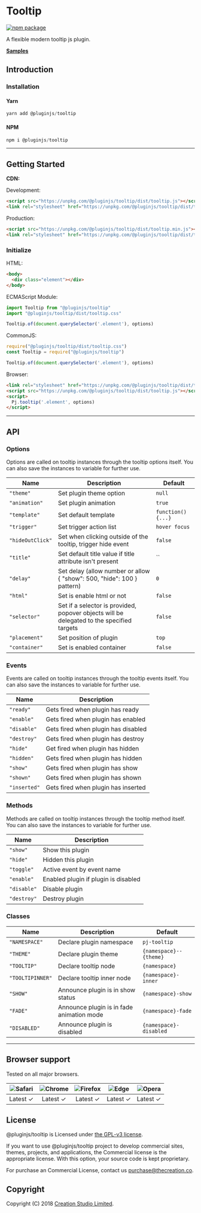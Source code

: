 # Tooltip

[![npm package](https://img.shields.io/npm/v/@pluginjs/tooltip.svg)](https://www.npmjs.com/package/@pluginjs/tooltip)

A flexible modern tooltip js plugin.

**[Samples](https://codesandbox.io/s/github/pluginjs/plugin.js/tree/master/modules/tooltip/samples)**

## Introduction

### Installation

#### Yarn

```javascript
yarn add @pluginjs/tooltip
```

#### NPM

```javascript
npm i @pluginjs/tooltip
```

---

## Getting Started

**CDN:**

Development:

```html
<script src="https://unpkg.com/@pluginjs/tooltip/dist/tooltip.js"></script>
<link rel="stylesheet" href="https://unpkg.com/@pluginjs/tooltip/dist/tooltip.css">
```

Production:

```html
<script src="https://unpkg.com/@pluginjs/tooltip/dist/tooltip.min.js"></script>
<link rel="stylesheet" href="https://unpkg.com/@pluginjs/tooltip/dist/tooltip.min.css">
```

### Initialize

HTML:

```html
<body>
  <div class="element"></div>
</body>
```

ECMAScript Module:

```javascript
import Tooltip from "@pluginjs/tooltip"
import "@pluginjs/tooltip/dist/tooltip.css"

Tooltip.of(document.querySelector('.element'), options)
```

CommonJS:

```javascript
require("@pluginjs/tooltip/dist/tooltip.css")
const Tooltip = require("@pluginjs/tooltip")

Tooltip.of(document.querySelector('.element'), options)
```

Browser:

```html
<link rel="stylesheet" href="https://unpkg.com/@pluginjs/tooltip/dist/tooltip.css">
<script src="https://unpkg.com/@pluginjs/tooltip/dist/tooltip.js"></script>
<script>
  Pj.tooltip('.element', options)
</script>
```

---

## API

### Options

Options are called on tooltip instances through the tooltip options itself.
You can also save the instances to variable for further use.

Name | Description | Default
-----|--------------|-----
`"theme"` | Set plugin theme option | `null`
`"animation"` | Set plugin animation | `true`
`"template"` | Set default template | `function() {...}`
`"trigger"` | Set trigger action list | `hover focus`
`"hideOutClick"` | Set when clicking outside of the tooltip, trigger hide event | `false`
`"title"` | Set default title value if title attribute isn't present | ``
`"delay"` | Set delay (allow number or allow { "show": 500, "hide": 100 } pattern) | `0`
`"html"` | Set is enable html or not | `false`
`"selector"` | Set if a selector is provided, popover objects will be delegated to the specified targets | `false`
`"placement"` | Set position of plugin | `top`
`"container"` | Set is enabled container | `false`

### Events

Events are called on tooltip instances through the tooltip events itself.
You can also save the instances to variable for further use.

Name | Description
-----|-----
`"ready"` | Gets fired when plugin has ready
`"enable"` | Gets fired when plugin has enabled
`"disable"` | Gets fired when plugin has disabled
`"destroy"` | Gets fired when plugin has destroy
`"hide"` | Get fired when plugin has hidden
`"hidden"` | Gets fired when plugin has hidden
`"show"` | Gets fired when plugin has show
`"shown"` | Gets fired when plugin has shown
`"inserted"` | Gets fired when plugin has inserted

### Methods

Methods are called on tooltip instances through the tooltip method itself.
You can also save the instances to variable for further use.

Name | Description
-----|-----
`"show"` | Show this plugin
`"hide"` | Hidden this plugin
`"toggle"` | Active event by event name
`"enable"` | Enabled plugin if plugin is disabled
`"disable"` | Disable plugin
`"destroy"` | Destroy plugin

### Classes

Name | Description | Default
-----|------|------
`"NAMESPACE"` | Declare plugin namespace | `pj-tooltip`
`"THEME"` | Declare plugin theme | `{namespace}--{theme}`
`"TOOLTIP"` | Declare tooltip node | `{namespace}`
`"TOOLTIPINNER"` | Declare tooltip inner node | `{namespace}-inner`
`"SHOW"` | Announce plugin is in show status | `{namespace}-show`
`"FADE"` | Announce plugin is in fade animation mode | `{namespace}-fade`
`"DISABLED"` | Announce plugin is disabled | `{namespace}-disabled`
---

## Browser support

Tested on all major browsers.

| <img src="https://raw.githubusercontent.com/alrra/browser-logos/master/src/safari/safari_32x32.png" alt="Safari"> | <img src="https://raw.githubusercontent.com/alrra/browser-logos/master/src/chrome/chrome_32x32.png" alt="Chrome"> | <img src="https://raw.githubusercontent.com/alrra/browser-logos/master/src/firefox/firefox_32x32.png" alt="Firefox"> | <img src="https://raw.githubusercontent.com/alrra/browser-logos/master/src/edge/edge_32x32.png" alt="Edge"> | <img src="https://raw.githubusercontent.com/alrra/browser-logos/master/src/opera/opera_32x32.png" alt="Opera"> |
|:--:|:--:|:--:|:--:|:--:|
| Latest ✓ | Latest ✓ | Latest ✓ | Latest ✓ | Latest ✓ |

## License

@pluginjs/tooltip is Licensed under [the GPL-v3 license](LICENSE).

If you want to use @pluginjs/tooltip project to develop commercial sites, themes, projects, and applications, the Commercial license is the appropriate license. With this option, your source code is kept proprietary.

For purchase an Commercial License, contact us purchase@thecreation.co.

## Copyright

Copyright (C) 2018 [Creation Studio Limited](creationstudio.com).